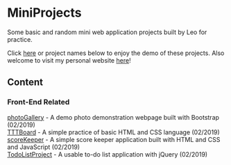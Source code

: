 # MiniProjects
Some basic and random mini web application projects built by Leo for practice.

Click [here](https://diwu.tech/MiniProjects) or project names below to enjoy the demo of these projects. Also welcome to visit my personal website [here](https://diwu.tech)!

## Content

### Front-End Related
[photoGallery](https://diwu.tech/MiniProjects/photoGallery) - A demo photo demonstration webpage built with Bootstrap (02/2019)   
[TTTBoard](https://diwu.tech/MiniProjects/TTTBoard) - A simple practice of basic HTML and CSS language (02/2019)   
[scoreKeeper](https://diwu.tech/MiniProjects/scoreKeeper) - A simple score keeper application built with HTML and CSS and JavaScript (02/2019)   
[TodoListProject](https://diwu.tech/MiniProjects/TodoListProject) - A usable to-do list application with jQuery (02/2019)
